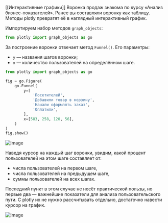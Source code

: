 [[Интерактивные графики]]
Воронка продаж знакома по курсу «Анализ бизнес-показателей». Ранее вы составляли воронку как таблицу. Методы plotly превратят её в наглядный интерактивный график.

Импортируем набор методов `graph_objects`:

```python
from plotly import graph_objects as go 
```

За построение воронки отвечает метод `Funnel()`. Его параметры:

- `y` — названия шагов воронки;
- `x` — количество пользователей на определённом шаге.

```python
from plotly import graph_objects as go

fig = go.Figure(
    go.Funnel(
        y=[
            'Посетителей',
            'Добавили товар в корзину',
            'Начали оформлять заказ',
            'Оплатили',
        ],
        x=[583, 258, 120, 56],
    )
)
fig.show() 
```

![image](https://pictures.s3.yandex.net/resources/__2019-10-06__19.41.21_1627911363.png)

Наведя курсор на каждый шаг воронки, увидим, какой процент пользователей на этом шаге составляет от:

- числа пользователей на первом шаге,
- числа пользователей на предыдущем шаге,
- суммы пользователей на всех шагах.

Последний пункт в этом случае не несёт практической пользы, но первые два — важнейшие показатели для анализа пользовательского пути. С plotly их не нужно рассчитывать отдельно, достаточно навести курсор на график.

![image](https://pictures.s3.yandex.net/resources/___2021-08-02_15-42-25_2_1627911406.png)


